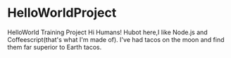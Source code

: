 # HelloWorldProject
HelloWorld Training Project
Hi Humans!
Hubot here,I like Node.js and Coffeescript(that's what I'm made of).
I've had tacos on the moon and find them far superior to Earth tacos.
